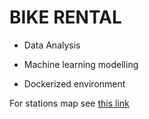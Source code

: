 # BIKE RENTAL

- Data Analysis 

- Machine learning modelling

- Dockerized environment


For stations map see [this link](http://localhost:5500/maps/station_map/)